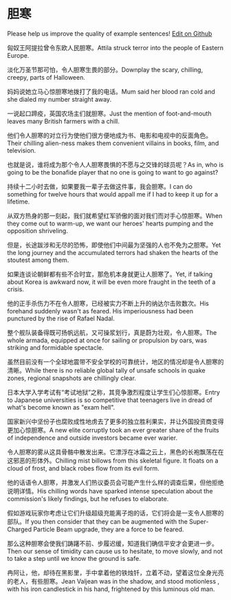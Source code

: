 # 胆寒

Please help us improve the quality of example sentences! [Edit on Github](https://github.com/jiyushe/jiyu-example-sentence-source/blob/main/chinese/danhan.md)

<p><span class="chinese">匈奴王阿提拉曾令东欧人民胆寒。</span><span class="english">Attila struck terror into the people of Eastern Europe.</span></p>

<p><span class="chinese">淡化万圣节那可怕，令人胆寒生畏的部分。</span><span class="english">Downplay the scary, chilling, creepy, parts of Halloween.</span></p>

<p><span class="chinese">妈妈说她立马心惊胆寒地拨打了我的电话。</span><span class="english">Mum said her blood ran cold and she dialed my number straight away.</span></p>

<p><span class="chinese">一说起口蹄疫，英国农场主们就胆寒。</span><span class="english">Just the mention of foot-and-mouth leaves many British farmers with a chill.</span></p>

<p><span class="chinese">他们令人胆寒的对立行为使他们很方便地成为书、电影和电视中的反面角色。</span><span class="english">Their chilling alien-ness makes them convenient villains in books, film, and television.</span></p>

<p><span class="chinese">也就是说，谁将成为那个令人人胆寒畏惧的不愿与之交锋的球员呢？</span><span class="english">As in, who is going to be the bonafide player that no one is going to want to go against?</span></p>

<p><span class="chinese">持续十二小时去做，如果要我一辈子去做这件事，我会胆寒。</span><span class="english">I can do something for twelve hours that would appall me if I had to keep it up for a lifetime.</span></p>

<p><span class="chinese">从双方热身的那一刻起，我们就希望红军骄傲的面对我们而对手心惊胆寒。</span><span class="english">When they come out to warm-up, we want our heroes' hearts pumping and the opposition shriveling.</span></p>

<p><span class="chinese">但是，长途跋涉和无尽的恐怖，即使他们中间最为坚强的人也不免为之胆寒。</span><span class="english">Yet the long journey and the accumulated terrors had shaken the hearts of the stoutest among them.</span></p>

<p><span class="chinese">如果连谈论朝鲜都有些不合时宜，那危机本身就更让人胆寒了。</span><span class="english">Yet, if talking about Korea is awkward now, it will be even more fraught in the teeth of a crisis.</span></p>

<p><span class="chinese">他的正手杀伤力不在令人胆寒，已经被实力不断上升的纳达尔击败数次。</span><span class="english">His forehand suddenly wasn't as feared. His imperiousness had been punctured by the rise of Rafael Nadal.</span></p>

<p><span class="chinese">整个舰队装备得既可扬帆远航，又可操浆划行，真是蔚为壮观，令人胆寒。</span><span class="english">The whole armada, equipped at once for sailing or propulsion by oars, was striking and formidable spectacle.</span></p>

<p><span class="chinese">虽然目前没有一个全球地震带不安全学校的可靠统计，地区的情况却是令人胆寒的清晰。</span><span class="english">While there is no reliable global tally of unsafe schools in quake zones, regional snapshots are chillingly clear.</span></p>

<p><span class="chinese">日本大学入学考试有“考试地狱”之称，其竞争激烈程度让学生们心惊胆寒。</span><span class="english">Entry to Japanese universities is so competitive that teenagers live in dread of what's become known as "exam hell".</span></p>

<p><span class="chinese">国家新兴中坚份子也腐败成性地虏去了更多的独立胜利果实，并让外国投资商变得更加心惊胆寒。</span><span class="english">A new elite corruptly took an ever greater share of the fruits of independence and outside investors became ever warier.</span></p>

<p><span class="chinese">令人胆寒的雾从这具骨骼中散发出来。它漂浮在冰霜之云上，黑色的长袍飘荡在在这邪恶的形体外。</span><span class="english">Chilling mist billows from this skeletal figure. It floats on a cloud of frost, and black robes flow from its evil form.</span></p>

<p><span class="chinese">他的话语令人胆寒，并激发人们热议委员会可能产生什么样的调查后果，但他拒绝说明详情。</span><span class="english">His chilling words have sparked intense speculation about the commission's likely findings, but he refuses to elaborate.</span></p>

<p><span class="chinese">假如游戏玩家你考虑让它们升级超级充能离子炮的话，它们将会是一支令人胆寒的部队。</span><span class="english">If you then consider that they can be augmented with the Super-Charged Particle Beam upgrade, they are a force to be feared.</span></p>

<p><span class="chinese">那么这种胆寒会使我们踌躇不前、步履迟缓，知道我们确信平安才会更进一步。</span><span class="english">Then our sense of timidity can cause us to hesitate, to move slowly, and not to take a step until we know the ground is safe.</span></p>

<p><span class="chinese">冉阿让，他，却待在黑影里，手中拿着他的铁烛钎，立着不动，望着这位全身光亮的老人，有些胆寒。</span><span class="english">Jean Valjean was in the shadow, and stood motionless , with his iron candlestick in his hand, frightened by this luminous old man.</span></p>

